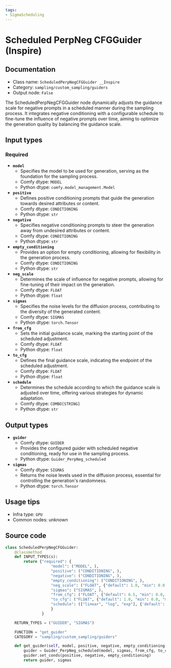 ```yaml
---
tags:
- SigmaScheduling
---
```


# Scheduled PerpNeg CFGGuider (Inspire)
## Documentation
- Class name: `ScheduledPerpNegCFGGuider __Inspire`
- Category: `sampling/custom_sampling/guiders`
- Output node: `False`

The ScheduledPerpNegCFGGuider node dynamically adjusts the guidance scale for negative prompts in a scheduled manner during the sampling process. It integrates negative conditioning with a configurable schedule to fine-tune the influence of negative prompts over time, aiming to optimize the generation quality by balancing the guidance scale.
## Input types
### Required
- **`model`**
    - Specifies the model to be used for generation, serving as the foundation for the sampling process.
    - Comfy dtype: `MODEL`
    - Python dtype: `comfy.model_management.Model`
- **`positive`**
    - Defines positive conditioning prompts that guide the generation towards desired attributes or content.
    - Comfy dtype: `CONDITIONING`
    - Python dtype: `str`
- **`negative`**
    - Specifies negative conditioning prompts to steer the generation away from undesired attributes or content.
    - Comfy dtype: `CONDITIONING`
    - Python dtype: `str`
- **`empty_conditioning`**
    - Provides an option for empty conditioning, allowing for flexibility in the generation process.
    - Comfy dtype: `CONDITIONING`
    - Python dtype: `str`
- **`neg_scale`**
    - Determines the scale of influence for negative prompts, allowing for fine-tuning of their impact on the generation.
    - Comfy dtype: `FLOAT`
    - Python dtype: `float`
- **`sigmas`**
    - Specifies the noise levels for the diffusion process, contributing to the diversity of the generated content.
    - Comfy dtype: `SIGMAS`
    - Python dtype: `torch.Tensor`
- **`from_cfg`**
    - Sets the initial guidance scale, marking the starting point of the scheduled adjustment.
    - Comfy dtype: `FLOAT`
    - Python dtype: `float`
- **`to_cfg`**
    - Defines the final guidance scale, indicating the endpoint of the scheduled adjustment.
    - Comfy dtype: `FLOAT`
    - Python dtype: `float`
- **`schedule`**
    - Determines the schedule according to which the guidance scale is adjusted over time, offering various strategies for dynamic adaptation.
    - Comfy dtype: `COMBO[STRING]`
    - Python dtype: `str`
## Output types
- **`guider`**
    - Comfy dtype: `GUIDER`
    - Provides the configured guider with scheduled negative conditioning, ready for use in the sampling process.
    - Python dtype: `Guider_PerpNeg_scheduled`
- **`sigmas`**
    - Comfy dtype: `SIGMAS`
    - Returns the noise levels used in the diffusion process, essential for controlling the generation's randomness.
    - Python dtype: `torch.Tensor`
## Usage tips
- Infra type: `GPU`
- Common nodes: unknown


## Source code
```python
class ScheduledPerpNegCFGGuider:
    @classmethod
    def INPUT_TYPES(s):
        return {"required": {
                    "model": ("MODEL", ),
                    "positive": ("CONDITIONING", ),
                    "negative": ("CONDITIONING", ),
                    "empty_conditioning": ("CONDITIONING", ),
                    "neg_scale": ("FLOAT", {"default": 1.0, "min": 0.0, "max": 100.0, "step": 0.01}),
                    "sigmas": ("SIGMAS", ),
                    "from_cfg": ("FLOAT", {"default": 6.5, "min": 0.0, "max": 100.0, "step": 0.1, "round": 0.01}),
                    "to_cfg": ("FLOAT", {"default": 1.0, "min": 0.0, "max": 100.0, "step": 0.1, "round": 0.01}),
                    "schedule": (["linear", "log", "exp"], {'default': 'log'})
                    }
                }

    RETURN_TYPES = ("GUIDER", "SIGMAS")

    FUNCTION = "get_guider"
    CATEGORY = "sampling/custom_sampling/guiders"

    def get_guider(self, model, positive, negative, empty_conditioning, neg_scale, sigmas, from_cfg, to_cfg, schedule):
        guider = Guider_PerpNeg_scheduled(model, sigmas, from_cfg, to_cfg, schedule, neg_scale)
        guider.set_conds(positive, negative, empty_conditioning)
        return guider, sigmas

```
